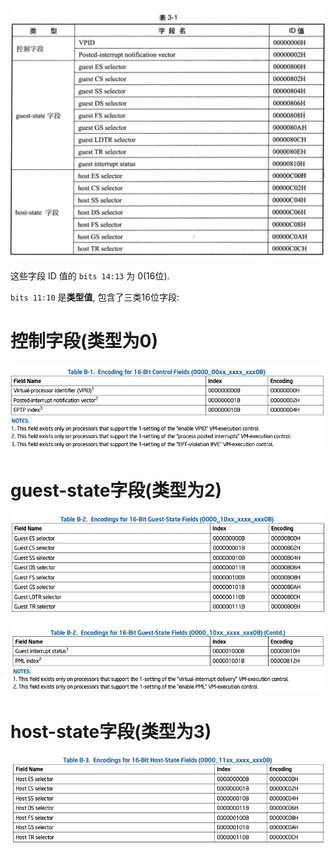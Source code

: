 
![2020-02-25-21-07-49.png](./images/2020-02-25-21-07-49.png)

这些字段 ID 值的 `bits 14:13` 为 0(16位).

`bits 11:10` 是**类型值**, 包含了三类16位字段: 

# 控制字段(类型为0)

![2021-04-08-18-39-35.png](./images/2021-04-08-18-39-35.png)

# guest-state字段(类型为2)

![2021-04-08-18-40-26.png](./images/2021-04-08-18-40-26.png)

![2021-04-08-18-40-40.png](./images/2021-04-08-18-40-40.png)

# host-state字段(类型为3)

![2021-04-08-18-40-59.png](./images/2021-04-08-18-40-59.png)

